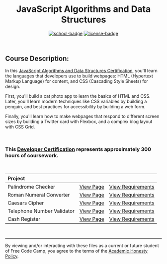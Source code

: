 <div align="center">

# JavaScript Algorithms and Data Structures

[![school-badge]][course-link]
[![license-badge]][LICENSE]

</div>

<!-- badge info -->
[school-badge]:https://img.shields.io/badge/free_Code_Camp-Algorithms_&_Data_Structures-white?labelColor=006400&logo=freeCodeCamp&style=for-the-badge
[course-link]:https://www.freecodecamp.org/learn/javascript-algorithms-and-data-structures/ "JavaScript Algorithms and Data Structures"
[license-badge]:https://img.shields.io/github/license/parasiticfrisk/javascript-algorithms-and-data-structures?color=informational&style=for-the-badge
[LICENSE]:LICENSE "MIT License"

<br>

## Course Description:
In this [JavaScript Algorithms and Data Structures Certification][course-link], you'll learn the languages that developers use to build webpages: HTML (Hypertext Markup Language) for content, and CSS (Cascading Style Sheets) for design.

First, you'll build a cat photo app to learn the basics of HTML and CSS. Later, you'll learn modern techniques like CSS variables by building a penguin, and best practices for accessibility by building a web form.

Finally, you'll learn how to make webpages that respond to different screen sizes by building a Twitter card with Flexbox, and a complex blog layout with CSS Grid.

<br>

### This [Developer Certification] represents approximately 300 hours of coursework.

<br>

| Project                    |                     |                            |
| :------------------------- | :------------------ | :------------------------- |
| Palindrome Checker         | [View Page][proj01] | [View Requirements][req01] |
| Roman Numeral Converter    | [View Page][proj02] | [View Requirements][req02] |
| Caesars Cipher             | [View Page][proj03] | [View Requirements][req03] |
| Telephone Number Validator | [View Page][proj04] | [View Requirements][req04] |
| Cash Register              | [View Page][proj05] | [View Requirements][req05] |

<br>

---
By viewing and/or interacting with these files as a current or future student of Free Code Camp, you agree to the terms of the [Academic Honesty Policy].

<!-- quick links -->
[proj01]:https://parasiticfrisk.github.io/javascript-algorithms-and-data-structures/palindrome.html
[proj02]:https://parasiticfrisk.github.io/javascript-algorithms-and-data-structures/roman_num.html
[proj03]:https://parasiticfrisk.github.io/javascript-algorithms-and-data-structures/cipher.html
[proj04]:https://parasiticfrisk.github.io/javascript-algorithms-and-data-structures/phone_valid.html
[proj05]:https://parasiticfrisk.github.io/javascript-algorithms-and-data-structures/register.html
[req01]:https://www.freecodecamp.org/learn/javascript-algorithms-and-data-structures/javascript-algorithms-and-data-structures-projects/palindrome-checker "Build a Palindrome Checker"
[req02]:https://www.freecodecamp.org/learn/javascript-algorithms-and-data-structures/javascript-algorithms-and-data-structures-projects/roman-numeral-converter "Build a Roman Numeral Converter"
[req03]:https://www.freecodecamp.org/learn/javascript-algorithms-and-data-structures/javascript-algorithms-and-data-structures-projects/caesars-cipher "Build a Caesar's Cipher"
[req04]:https://www.freecodecamp.org/learn/javascript-algorithms-and-data-structures/javascript-algorithms-and-data-structures-projects/telephone-number-validator "Build a Telephone Number Validator"
[req05]:https://www.freecodecamp.org/learn/javascript-algorithms-and-data-structures/javascript-algorithms-and-data-structures-projects/cash-register "Build a Cash Register"
[Academic Honesty Policy]:./academic_honesty_policy
[Developer Certification]:https://raw.githubusercontent.com/parasiticfrisk/javascript-algorithms-and-data-structures/gh-pages/images/javascript-algorithms-and-data-structures.jpg?token=GHSAT0AAAAAABWHWQ5M5RRCE2FCVRJYFDXIYWC32VQ
